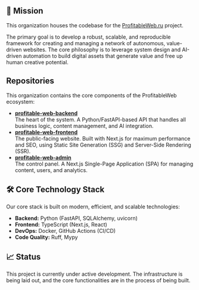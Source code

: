 ## 🎯 Mission

This organization houses the codebase for the [ProfitableWeb.ru](https://profitableweb.ru) project.

The primary goal is to develop a robust, scalable, and reproducible framework for creating and managing a network of autonomous, value-driven websites. The core philosophy is to leverage system design and AI-driven automation to build digital assets that generate value and free up human creative potential.

## Repositories

This organization contains the core components of the ProfitableWeb ecosystem:

*   **[profitable-web-backend](./profitable-web-backend)** <br>
    The heart of the system. A Python/FastAPI-based API that handles all business logic, content management, and AI integration.
*   **[profitable-web-frontend](./profitable-web-frontend)**  <br>
    The public-facing website. Built with Next.js for maximum performance and SEO, using Static Site Generation (SSG) and Server-Side Rendering (SSR).
*   **[profitable-web-admin](./profitable-web-admin)**  <br>
    The control panel. A Next.js Single-Page Application (SPA) for managing content, users, and analytics.

## 🛠️ Core Technology Stack

Our core stack is built on modern, efficient, and scalable technologies:

*   **Backend:** Python (FastAPI, SQLAlchemy, uvicorn)
*   **Frontend:** TypeScript (Next.js, React)
*   **DevOps:** Docker, GitHub Actions (CI/CD)
*   **Code Quality:** Ruff, Mypy

## 📈 Status

This project is currently under active development. The infrastructure is being laid out, and the core functionalities are in the process of being built.
